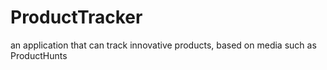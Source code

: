 ProductTracker
==============

an application that can track innovative products, based on media such as ProductHunts
